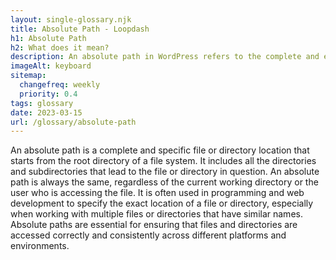 ```yaml
--- 
layout: single-glossary.njk
title: Absolute Path - Loopdash
h1: Absolute Path
h2: What does it mean?
description: An absolute path in WordPress refers to the complete and exact location of a file or directory on the server, starting from the root directory.
imageAlt: keyboard
sitemap:
  changefreq: weekly
  priority: 0.4
tags: glossary
date: 2023-03-15
url: /glossary/absolute-path
---
```


An absolute path is a complete and specific file or directory location that starts from the root directory of a file system. It includes all the directories and subdirectories that lead to the file or directory in question. An absolute path is always the same, regardless of the current working directory or the user who is accessing the file. It is often used in programming and web development to specify the exact location of a file or directory, especially when working with multiple files or directories that have similar names. Absolute paths are essential for ensuring that files and directories are accessed correctly and consistently across different platforms and environments.
